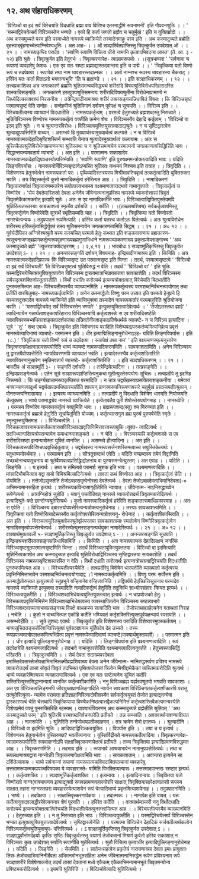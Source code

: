 ## १२. अथ संहाराधिकरणम्
'विरिञ्चो बा इदं सर्वं विरेचयति विदधाति ब्रह्मा वाव विरिश्च एतस्माद्धीमे
रूपनामनी' इति गौपवनश्रुतिः । ।
' 'यस्माद्विरेचयेत्सर्वं विरिञ्चस्तेन भण्यते ।
एको हि कर्ता जगतो ब्रह्मैव च चतुर्मुखं ' इति च युक्तिर्ब्राह्मे । ।
अथ कस्यमुच्यते परम इति परमाध्येते नामरूपे व्याक्रियेते तस्मादेनमाहुः परम
इति । अथ कस्मादुच्यते ब्रह्मेति बृहत्त्वाद्बृंहणाच्चेत्याग्निवेश्यधुतिः । अत आह-
। । ओं सञ्ज्ञर्श्वितज्ञप्तिस्तु त्रिवृत्कुर्वत उपदेशात् ओं । । २१ । ।
नामरूपकृप्तिः परादेव । 'सर्वाणि रूपाणि विचित्य धीरो नामानि कृत्वाऽभिवदन्य
आस्त' (तै. आ. ३ - १२) इति श्रुतेः । त्रिवृत्कुर्वत इति हेतुगर्भः । त्रिवृत्करणापेक्ष-
त्वान्नामरूपयोः । ।(सूत्रभाष्पश
' 'सर्वनामा च रूपाणां व्यवहारेषु केशवः ।
एक एव यतः स्रष्टा ब्रह्माद्यास्तदवान्तरा इति च पाद्मे । ।
' 'त्रिवृत्किया यतो विष्णो रूपं च तदपेक्षया ।
रूपापेक्षं तथा नाम व्यवहारस्तदात्मकः । ।
अतो नाम्नश्च रूपस्य व्यवहारस्य चैकराट् ।
हरिरेव यतः कर्ता पिताऽतो भगवान्यभुरि' 'ति च ब्रह्माण्डे । । २१ । ।
इति सञ्ज्ञाधिकरणम् । । १२ । ।
तत्त्वप्रकाशिका
अत्र जगत्कारणे ब्रह्मणि श्रुतिसमन्वयसिद्ध्यर्थ शरीरादि विषयश्रुतिविरोधपरिहारादस्ति
शास्त्रादिसङ्गतिः । जगत्कारणे हरत्पुक्यश्रुतिसमन्वयः शरीरादिविषयश्रुतीना विरोधेनाप्रामाण्ये न
सिध्येदित्यसाववश्यं निरसनीयः । तत्रेन्द्रियादीनामाश्रयः शरीरं तक्तसङ्गसन्निधापितं विषयः । कि
विरिञ्चसृष्टं परमात्मसृष्टं वेति सन्देहः । सन्देहवीजं श्रुतिविगानं दर्शयन् पूर्वपक्षं च सूचयति । । विरिञ्च
इति । । विरेचयतीत्यस्य व्याख्यानं विदधातीति । नामरूपकर्तृत्वम् । परमत्वे हेतुरुच्यते ब्रह्मशब्दस्तु
निरुच्यते । भुतिविरिञ्चस्य विष्णोश्च नामरूपकर्तृत्वं वक्तीति क्रमेण शेषः । विरिञ्चस्यैव देहादि
कर्तृत्वम् । 'विरिञ्चो वा इदम् इति श्रुतेः । न च श्रुत्यन्तरविरोधः । विरिञ्चत्वयुक्तियुस्तत्वादाद्यश्रुतेः ।
न च सृष्टिद्वारत्वेन श्रुत्याद्युपपत्तिरिति वाच्यम् । असम्भवे हि मुख्यार्थस्यामुख्यार्थत्वं कल्प्यते । न च
विरिञ्चे नामरूपात्मकदेहादिसृष्टिशस्तिर्न सम्भवति येनात्र श्रुत्यादेरमुख्यार्थत्वं कल्पयामः । अतः स
युस्तिकैतत्श्रुतिविरोधेनाप्रमाणमन्या श्रुतिस्तथा च न श्रुतिसमन्वयेन परमात्मनो
जगत्काणत्वसिद्धिरिति भावः । सिद्धान्तयन्यमवतार्य व्याचष्टे । । अत इति । । परमात्मनः सकाशादेव
नामरूपात्मकदेहाद्यिपञ्चस्योत्पत्तिर्भवति । 'सर्वाणि रूपाणि' इति पुरुषक्ष्ममन्त्रोक्तत्वादिति भावः ।
यदिति लिङ्गविपर्यासः । नामरूपयोर्विरिञ्चसृष्टत्वेऽप्यस्ति श्रुतिरतः कथमयं निश्चय इति तत्राह । ।
त्रिवृदिति । । विशेषणस्य हेतुगर्भत्वेन नामरूपकर्ता परः । पृथिव्यादिस्तत्रयस्य मिश्रीभावस्त्रिवृत्वं
तत्कर्तृत्वादिति युक्तिरुक्ता भवति । तत्र त्रिवृत्कर्तृत्वे कुतो नामादिकर्तृत्वं हरेरित्यत आह । । त्रिवृदिति । ।
नामादिकरणं त्रिवृत्करणापेक्षं त्रिवृत्करणमन्तरेण रूपोत्पत्त्यभाबस्य वक्ष्यमाणत्वात्तदभावे
नामानुपपत्तेः । त्रिवृत्कर्तृत्वं च विष्णोरेव । 'सेयं देवतेमास्तिस्रो देवता अनेनैव जीवेनात्मनानुप्रविश्य
नामरूपे व्याकरोत्तासां त्रिवृतं त्रिवृतमेकैकामकरोत् इत्यादि श्रुतेः । अतः स एव नामादिकर्तेति भावः ।
विरिञ्चत्वाद्यिक्तियुस्तेयमपि श्रुतिरित्यतस्तस्याः साबक्राशत्वं स्मृत्यैव दर्शयति । । सर्वेति । ।(तच्छक्यशिक्य)
सर्वकर्तृत्वशमिस्तु त्रिवृत्कर्तृत्वेन विष्णोरेवेति सूत्रार्थे स्मृतिसम्मति चाह । । त्रिवृदिति । । त्रिवृत्किया यतो
विष्णोरतो नामश्चेत्यन्वयः । तदुपपादनं रूपमित्यादि । हरिरेव कर्ता यतश्च कर्ताऽतः पितेत्यर्थः ।
अतः श्रुत्यविरोधेन शरीरस्य हरिकर्तृत्वसिद्धेर्युक्तं तस्य श्रुतिसमन्वयेन जगत्कारणत्वमिति
सिद्धम् । । २१ । । अ० १२ । ।
गुर्वर्घदीपिका
अग्निवेश्यश्रुतौ यस्य कस्यचित् परमत्वे हेतुः कथ्यत इति शङ्कवाराणाय ब्रह्यकारण-
त्वसूचनाजगद्ब्रह्मणकर्तृत्वरूपवृहणाख्यब्रह्मगुणाभिधाने नामरूपव्याकरणाख्य प्रकृतप्रमेयसङ्गाच्च
' 'अथ कस्मादुच्यते ब्रह्मे' 'त्युत्तरवाक्योदाहरणम् । । २,४,१२ । ।
भावबोधः
ऽ सञ्ज्ञामूर्तिकृप्तिस्तु त्रिवृत्कुर्वत उपदेशात् ऽ- । । २१ । । अनन्तरसङ्गतिं दर्शयन् विषयमाह-
इन्द्रियादीनामाश्रय इति । किमिति । अत्र नामरूपात्मकदेहादिप्रपञ्चः किं विरिञ्चसृष्ट उत
परमात्मसृष्ट इति चिन्ता । तदर्थ, परमात्मसृष्टत्वे ' 'विरिञ्चो वा इदं सर्वं विरेचयती' 'ति
विरिञ्चसृष्टत्वं श्रुतिविरुद्धं न वेति । तदर्थं ' 'विरिञ्चो वा' ' इति श्रुतिः
यस्माद्विरेचयेप्सिक्तयुक्तियुक्तत्वेन विरिञ्चस्य द्वारत्वमात्राभिप्रायकतया सावकाशेति । तदर्थं
विरिञ्चस्य सर्वसदृत्वशक्तिर्नास्तुतास्तीति । विर्थो दधातिः करोत्यर्थ इत्यन्यत्रोक्तत्वात् विरेचेयति
विदधातीति पुनरुक्तमित्यत आह- विरेचयतीत्यस्यैव व्याख्यानमिति । नामरूपकर्तृत्वस्य
परमशब्दनिर्वचनत्वायोगात् तथा प्रतीतिं वारयितुमाह- नामरूपकर्तृत्वमिति । अनेन कस्माद्धेतोः
विष्णुः परम उच्यत इति परमत्वे हेनुप्रने हि यस्मात्तदुत्तमादेव नामरूपे व्याक्रियेते इति
व्याप्तिमुक्त्वा तस्मादेनं नामरूपकर्तारं परममाहुरिति श्रुतियोजना भवति ।
' 'यस्माद्विरेचयेत् सर्वं विरिश्चस्तेन भण्यते' '
इत्युक्तयुक्तित्वादेवेत्यर्थः । ' 'तेजोऽतस्तथा ह्याहे' ' त्यादिन्यायेन गतार्थताशङ्कापरिहाराय
विरिञ्चस्यापि कर्तृत्वशस्तेः स एव शरीरादिसष्टेति न्यायविवरणमभ्यधिकाशङ्काप्रदर्शकतया
तन्निवर्तनीयशङ्काप्रतिषेधर्थकं व्याचष्टे- न च विरिञ्च इत्यादिना । सूत्रे ' 'तु' ' शब्द एवार्थः ।
त्रिवृत्कुर्वत इति विशेषणस्य परादिति विशेष्पपद्यपस्कर्तव्यमित्यभिप्रेत्य प्रवृत्तं नामरूपेत्यादिभाष्यं
व्याचष्टे- परमात्मन इति । धीर इत्याद्मिलिङ्गानुरोधेनाऽऽह- यदिति लिङ्गविपर्यास । इति ।८.)
' 'त्रिवृत्क्रिया यतो विष्णो रूपं च तदपेक्षया ।
रूपापेक्षं तथा नाम' '
इति वक्ष्यमाणस्मृत्यनुसारेण त्रिवृत्करणापेक्षत्वान्नामरूपयोरिति भाष्यं व्याचष्टे
नामरूपादिकरणमिति । सावकाशतामिति । अनेन विरिञ्चस्य तु द्वारतयैवोपपत्तेरिति
न्यायविवरणमपि व्याख्यातं भवति । इत्यादेस्तस्यैव कर्तृत्वशदितारिति न्यायविवरणानुसारेण
स्मृतिमवतार्य व्याचष्टे- कर्तृत्वशक्तिरिति । । इति सञ्ज्ञाधिकरणम् । । २१ । ।
भावदीपः
अं सञ्ज्ञामूर्तिं ३- । सङ्गतिं दर्शयति । । तत्रेन्द्रियेत्यादिना । । तत्प्रसङ्गेति । । इन्द्रियप्रसङ्गेत्यर्थः ।
एतेन सूत्रे सञ्ज्ञारूपज्ञप्तिरित्यनुकचा मूर्तीत्युस्तेरुपयोगः सूचितः । तत्वप्रदीपे तु इदमिह
निरूप्यते । किं चर्ङ्ग्यखान्नामरूपकृप्तिरुत परमादिति । न चात्र चर्द्व्यखस्याप्रसक्तिराशङ्कनीया ।
यमेवायं भगवान्याणत्वादूर्ध्वं चर्द्व्यखपदमधिष्ठास्यातीति ज्ञापयन् प्राणस्वरूपनिरूपणावसरे
चतुर्मुखं प्रसञ्जयतीत्युकाम् । पौनरुक्त्यनिरासायाह । । इत्यस्य व्याख्यानमिति । । तत्वप्रदीपे तु
विदधाति विशेषेण धारयति नियोजयति चेत्युक्तम् । भाष्ये परामाद्ध्येव नामरूपे व्याक्रियेते ।
इत्येतावतैव पूती शेषोस्तेरुपयोगमाह । । नामरूपेति । । परमस्य विष्णोरेव नामरूपकर्तृत्वं
वक्तुमिति भावः । । ब्रह्मरूपशब्द(स्तु) श्च निरुच्यत इति । । नामरूपकर्तृत्वं ब्रह्मत्वे हेतुरिति
सूचयितुमिति योज्यम् । कर्तृत्चात्सगुण ब्रह्य पुरुषं पुरुषर्षभेति स्मृतेः । स्मृत्युस्तयुक्तिमाह । ।
विरिञ्चत्वेति । । विरेचकत्वापरनामकसर्जकत्वारव्यविरिञ्चपदप्रवृत्तिनिमित्तवत्त्वरूपयुकि।युक्त-
त्वादित्यर्थः । तदभिध्यानादित्यत्रोस्तन्यायेन समाधानमाशङ्कते । । न चेति । । विरञ्चस्यापि
कर्तृत्वशकोः स एव शरीरादिस्रष्टा इत्यन्यत्रोस्ता युक्तिं व्यनक्ति । । असम्भवे हीत्यादिना । । अत
इति । । विरेचकत्वरूपविरिश्चपदवृत्तिहेतुत्वात् । चर्द्व्यखस्य नामरूपसर्जनशस्तिमत्वाच्च
सयुस्तिकेत्यर्थः । स्तुभाष्ययोरर्थमाह । । परमात्मन इति । । सौत्रतुशब्दार्थ एवेति । यदिति
यच्छब्दस्य तमेवं विद्वानिति तच्छब्देनान्वयसूचनाय वा श्रुतेर्वैष्णवत्वप्रसिद्धिद्योतनाय वा
पुरुषरुमन्त्रेत्युस्तम् । अत एवाह । । यदिति । । लिङ्गेति । । य इत्यर्थः । तथा च तमित्यग्रे
परामर्शः सुशक इति भावः । । वक्ष्यमाणत्वादिति । । मांसादिभौममित्यत्र यद्वा वायो
विमिश्रमित्यादिनेत्यर्थः । तावता कथं विष्णोरत आह । । त्रिवृत्कर्तृत्वं चेति । । सेयमिति । ।
तत्तेजोऽसृजतेति तेजोऽबन्नसमृत्वेनोस्ता देवतेत्यर्थः । देवता तेजोऽबन्नदेवताभिमानिदेवता(-०
अभिमन्यमानसहिता इत्यर्थः । शरीररूपकविन्यसागृहीतेरिति न्यायात् । जीवेनात्म-
नाऽनिरुद्धाख्येन रूपेणेत्यर्थः । अत्राग्निहोत्रं जुहोति । यवागूं पचतीतिवत् नामरूपे व्याकरोत्तदर्थं
त्रिवृतमकरोदित्यर्थः । इत्यादिश्रुतेः षष्ठे छान्दोग्यश्रुतेरित्यर्थः । कुतो नामरूपादिकर्तृत्वं हरेरिति
शङ्कातत्समाधिप्रकारमाह । । अतः स एवेति । । विरिञ्चस्य द्बारतयोपपत्तेरित्यन्यत्रोक्त्यनुरोधेनाह । ।
तस्याः सावकाशत्वमिति । । त्रिवृत्क्रिया यतो विष्णोरित्यादेस्तस्यैव कर्तृत्वोपपत्तेरित्यन्यत्रोक्त्यनु-
रोधेनाहं । । कर्तृत्वशीकास्त्विति । । अत इति । । विरञ्चत्वयुस्तियुक्तोकाश्रुतेर्द्वारपरतया
सावकाशतायाः स्मार्तत्वेन विष्णोस्त्रिवृत्कर्तृत्वेन नामादिसमृत्वोपपत्तेश्चेत्यर्थः ।
शरीरस्येत्युत्तरसङ्गत्यर्थयुका नामादेरित्यर्थः । । २१ । । अ० १२ । ।
वाक्यार्थमुक्तावली
५- सञ्ज्ञामूर्तिकृतिस्तु त्रिवृत्कुर्वत उपदेशात् ऽ - । । अनन्तरसङ्गतिं सूचयति ।
इन्द्रियाश्रयशरीरततसङ्गसन्निधापितमिति । । किमिति । । अत्र नामरूपात्मकं देहादिलक्षणं
जगत्किं विरिञ्चसृष्टमुतपरमात्मसृष्टमिति चिन्ता । तदर्थं विरिञ्चतापुकित्युक्ततया । विरिञ्चो वा
इदमित्यादि श्रुतिर्निरवकाशोत अथ कस्मादुच्यत इत्यादि श्रुतिविरोधाद्विरिञ्चस्य सृष्टिद्वारतया
सावकाशेति । तदर्थं विरिञ्चस्य नामरूपसृष्टिशस्तरस्ति न वेति । विर्थो दधाति करोत्यर्थः
इत्यन्यत्रोस्तत्वाद्विरेचयति विदधातीति पुनरुकामित्यत आह । । विरेचयतीत्यस्यैवेति । तत्वप्रदीरेषु
विशेषेण धारयतीति व्याख्यातो कर्तृत्वस्य प्रवृत्तिनिमित्ताभावेन परमशब्दनिर्वचनत्वयोगादाद्व ।1
नामरूपकर्तृत्वमिति । । विष्णुः परमः सर्वोत्तम इति । कस्माद्धेतोरुच्यत इत्युत्तमत्वे स्तुप्रभूने
वन्हिमानेव वन्हित्त्वानिति । तद्विपर्यये हेएच्छित्तिसूचनाय परमादेव नामरूपे व्याक्रियते
इत्युक्त्वा तस्मादिति नामादिकर्तृत्वं हेतुरिति तदुकिथि साध्योपसंहारः क्रियत इत्यर्थः । ।
विरिञ्चत्वयुक्तीति । । विरिञ्चशब्दाभिधेयत्वयुस्तियुक्तत्वात् इत्यर्थः । न चाप्रयोजको हेतुः ।
विरेचकत्वप्रवृत्तिनिमित्तेन विरिञ्चशब्दाभिधेयत्वस्य व्यवस्थापितत्वेन विरिञ्चस्य सष्टत्वाभावे
विरिञ्चशब्दवाच्यत्वाभावप्रसङ्गस्य विपक्षे वाधकस्य सत्वादिति भावः । तेजोस्तथाह्याहेत्यनेन
गताथतां निराह । नचेति । । कुतो न वाच्यमित्यत एकोहि कर्तेति भष्प्यिवतं
कर्तृशक्तिरित्युक्तपूर्वपक्षन्यायं स्पसयति । । असम्भवेहीति । । सूत्रे तुशब्दः एवार्थः । त्रिवृत्कुर्वत
इति विशेषणस्य परादिति विशेष्यपरमुपस्कर्तव्यम् । भाष्यसूचिततङ्कर्तरिशन्तिरित्युक्तं पूर्वसञ्ज्ञानाम
मूर्तिपदेव देह उच्यते । तच्च रूपप्रपञ्चमात्रोपलक्षकमित्यभिप्रेत्य प्रवृत्तं नामरूपेत्यादिभाष्यं व्याचष्टे(वाक्यार्थमुक्तावली)
। । परमात्मन इति । । धीर इत्यादि पुल्लिङ्गानुरोधेनाह । । यदिति । । लिङ्गविपर्यास इति
वक्ष्यमाणत्वादिति । रूपं तदपेक्षयेति वक्ष्यमाणत्वादित्यर्थः । तदभावे नामानुपपत्तेरिति
वक्ष्यमाणत्वादित्यनुवर्तते । हेतुस्वरूपासिद्धिं परिहरति । । त्रिवृत्कुत्वमिति । । सेयं देवता
सदाख्यपरदेवता इमास्तिदेवतास्तेजोवन्नाभिमानिलक्ष्मीब्रह्मशिवाख्य देवता अनेन जीवेनात्म-
नानिरुद्धरूर्पण प्रविश्य नामरूपे व्याकरोत्तदर्थं तासां सोवृतं त्रिवृतं तदभिमत पृथिव्यप्तेजसां
त्रित्वेन मिश्रीद्दामेकैकां व्यस्तिमकरोदिति श्रुत्यर्थः । भाष्ये व्यवहारेष्वित्यस्य
व्यवहाराणामित्यर्थः । एक एव यतः सष्टेत्यनेन सूचितं कर्तरि शस्तिरित्युस्तसिद्धानान्यायं
व्यनक्ति कर्तृत्वशीकारिति ।
ननु विरिञ्चब्रह्य यर्ह्यरवश्रुतयो भगवति सावकाशाः । अत एव विरिञ्चत्वलिङ्गमपि
जीवयुख्यप्राणलिङ्गादिति न्यायेन सावकाशं विरिञ्चिगतकर्तृत्वशीकारपि परात्तु तत्श्रुतेरित्युका-
न्यायेन परायत्ता प्रतिज्ञाहानिरित्यादोवीशस्यैव सर्वकर्तृत्वयुस्तं तेजोत इत्याद्यवन्येषां द्वारकारणत्वं
चेति चेत्तथापि त्रिवृत्कियाया विष्ण्वैकनिष्ठत्वात्तद्वैकल्पनिमित्तं कर्तृत्वशस्तिवैकल्पमन्यस्येति
विशेषप्रमेयं वक्तुं पुनरुक्तिरिति रहस्यम् ।
वाक्यार्थविवरणम्
अथ कस्मादुच्यते ब्रह्मेतीति श्रुतिवत् ' 'अथ कस्मादुच्यते परम् ' इति श्रुतिरपि
परमशब्दनिर्वचनपरेति प्रतीयते । तन्न सम्भवति । अवयवार्थानाशण्याक्षियत आह । । नामरूपेति
। । श्रुतिरिति तन्त्रेणोभयप्रतीकग्रहणम् । तत्र क्रमेण शेषो ज्ञातव्यः । । श्रुत्यादीनि । । विरिञ्चो वा
इदमिति श्रुतिः । आदिपदाद्विरिञ्चत्वयुक्तिः ।। विपर्यास इति । । तया च य इत्यर्थ । विशेषणस्य
हेतुगार्भत्वेन पुस्तिरुक्त? भवतीत्यन्वयः । युस्तिर्विद्रीयते नामरूपकर्तेत्पादिना । त्रिवृत्करणापेक्ष-
त्वान्नामरूपयोरिति रूपवन्नाग्नोऽपि साक्षात्त्रिवृत्करणापेक्षत्वं प्रतीयते । तच्च त्रिवृक्तिया
इत्यादिप्रमाणविरुद्धमत आह । । त्रिवृत्करणमिति । । तदभाव इति । । रूपाभावे आश्रयाभावेन
नामानुपपत्तेरित्पर्थः । तथा च रूपलक्षणाश्रयद्वारा नाग्नोऽपि त्रिवृत्करणापेक्षत्वमिति भावः । ।
सावकाशताम् । । अवान्तरा इत्यनेन सा दर्शितेत्याशयः । भाष्ये सर्वनाम्नां रूपाणां
नामरूपात्मकवियदाक्तिपञ्चानां व्यवहारेषु तत्तन्नामरूपात्मकप्रपञ्चविषयका ये व्यवहारास्ते-
षामिति विभक्तिव्यत्यासः । तत्तस्मादवान्तराः स्रष्टार इत्यर्थः । । कर्तृत्वशक्तिः । ।
सञ्ज्ञामूर्तिकर्तृत्वशक्तिः । । इत्यन्वयः । । इत्यादिनान्वयः । त्रिवृक्तिया यतो विष्णोरतो नाग्न(वाक्यापन्त्य
इत्याद्युक्तौ रूपवन्नामव्यवहारयोरपि साक्षात् त्रिवृक्तियासापेक्षत्वप्राप्तौ रूपस्य साक्षात् तज्ञरा
नाग्नस्तघ्ररा व्यवहारस्येत्याशयेन रूपं चेत्यादिभाष्यं प्रवृत्तमित्याशयेनाह । । तदुपपादनमिति । ।
भाष्ये । । तदपेक्षया । । साक्षात्त्रिवृत्करणापेक्षया । । तदात्मकः । । नामापेक्ष इति वावत् । यतः
कर्तेत्यनुवादवलाद्धीररेवेत्यननार शेषं पूरयति । । हरिरेव कर्तेति । ।
वाक्यार्थमञ्जरी
ननु विर्थोदधातिः करोत्यर्थ इत्यन्यत्रोक्तत्वात्विरेचयति विदधातीत्येतत्पुनरुत्तामित्यत आह । ।
विरेचयतीत्पस्यैव व्याख्यानमिति । । हेतुरुच्यत इति । । न तु निरुच्यत इति भावः ।
विरिञ्चत्वयुक्तीति । । यस्माद्विरेचयेत्सर्वं विरिञ्चस्तेन भण्यत इत्युक्तयुक्तियुत्तात्वादेवेत्यर्थः ।
सृष्टिद्वारत्वेनेति । । परमात्मा विरिञ्चेन देहादिकं सर्जयतीत्यर्थकत्वेन विरिञ्चकर्तृत्वश्रुतियुक्त्युप-
पत्तिरित्यर्थः । । ऽ सञ्ज्ञामूर्तिकृप्तिस्तु त्रिवृत्कुर्वत उपदेशात् ऽ । । सञ्ज्ञार्द्ध्वोर्नामदेहयोः कृप्तिः
सृष्टिः त्रिवृत्कुर्वतस्तु त्रयाणां तेजोबन्नानां मिश्रणं कुर्वतो हरेरेव सकाशात् न विरिञ्चतः कुतः
उपदेशात् सर्वाणि रूपाणीति श्रुतेरित्यर्थः । श्रुतौ विचित्य कृत्वाधीर इत्यादिपुंल्लिङ्गानुरोधेनाह । ।
यदिति । । लिङ्गेति । । सेयमिति । । सातेजःसहत्वेन प्रकृतेयं नारायणाख्या देवता इमाः प्रागुक्ताः
तिस्रः तेजोवन्नाभिमानिनीर्देवता अभिमनमोनभूतसंहिता अनेन जीवेनात्मनानिरुद्धेन रूपेण
प्रविश्यनाम रूपे सञ्ज्ञाशरीरे विशेषेणाकरोत् तदर्थं तासां देवतानां मध्ये एकैकम्
एकैकाभिमन्यमानभूतं त्रिवृतमन्योन्य प्रविष्टमकरोदित्यर्थः । । इयमपि श्रुतिरिति । ।
विरिञ्चोवेत्यादि श्रुतिरित्यर्थः ।
 